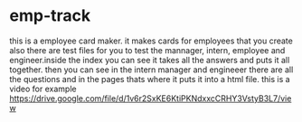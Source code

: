 # emp-track

this is a employee card maker. it makes cards for employees that you create also there are test files for you to test the mannager, intern, employee and engineer.inside the index you can see it takes all the answers and puts it all together. then you can see in the intern manager and engineeer there are all the questions and in the pages thats where it puts it into a html file. this is a video for example 
https://drive.google.com/file/d/1v6r2SxKE6KtiPKNdxxcCRHY3VstyB3L7/view